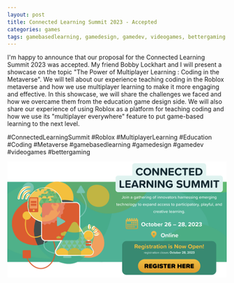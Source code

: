 ```yaml
---
layout: post
title: Connected Learning Summit 2023 - Accepted
categories: games
tags: gamebasedlearning, gamedesign, gamedev, videogames, bettergaming
---
```


I'm happy to announce that our proposal for the Connected Learning Summit 2023 was accepted. My friend Bobby Lockhart and I will present a showcase on the topic "The Power of Multiplayer Learning : Coding in the Metaverse". We will tell about our experience teaching coding in the Roblox metaverse and how we use multiplayer learning to make it more engaging and effective. In this showcase, we will share the challenges we faced and how we overcame them from the education game design side. We will also share our experience of using Roblox as a platform for teaching coding and how we use its "multiplayer everywhere" feature to put game-based learning to the next level.

#ConnectedLearningSummit #Roblox #MultiplayerLearning #Education #Coding #Metaverse #gamebasedlearning #gamedesign #gamedev #videogames #bettergaming

![Connected Learning Summit 2023](/assets/images/connected_learning_summit_2023.png)